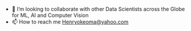 
- 💞️ I’m looking to collaborate with other Data Scientists across the Globe for ML, AI and Computer Vision
- 📫 How to reach me Henryokeoma@yahoo.com

<!---
Henry-Okeoma/Henry-Okeoma is a ✨ special ✨ repository because its `README.md` (this file) appears on your GitHub profile.
You can click the Preview link to take a look at your changes.
--->
